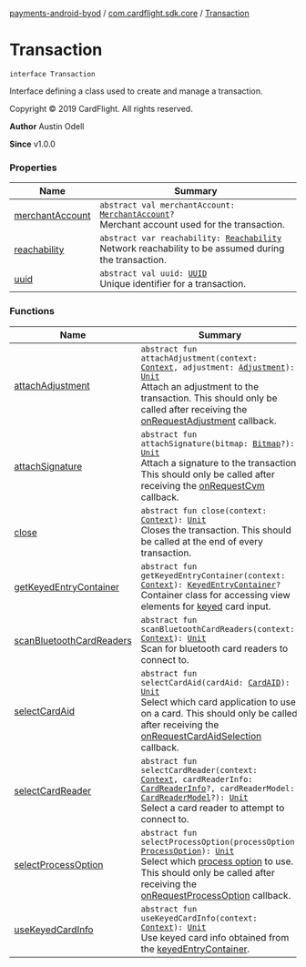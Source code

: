 [payments-android-byod](../../index.md) / [com.cardflight.sdk.core](../index.md) / [Transaction](./index.md)

# Transaction

`interface Transaction`

Interface defining a class used to create and manage a transaction.

Copyright © 2019 CardFlight. All rights reserved.

**Author**
Austin Odell

**Since**
v1.0.0

### Properties

| Name | Summary |
|---|---|
| [merchantAccount](merchant-account.md) | `abstract val merchantAccount: `[`MerchantAccount`](../-merchant-account/index.md)`?`<br>Merchant account used for the transaction. |
| [reachability](reachability.md) | `abstract var reachability: `[`Reachability`](../../com.cardflight.sdk.core.enums/-reachability/index.md)<br>Network reachability to be assumed during the transaction. |
| [uuid](uuid.md) | `abstract val uuid: `[`UUID`](https://developer.android.com/reference/java/util/UUID.html)<br>Unique identifier for a transaction. |

### Functions

| Name | Summary |
|---|---|
| [attachAdjustment](attach-adjustment.md) | `abstract fun attachAdjustment(context: `[`Context`](https://developer.android.com/reference/android/content/Context.html)`, adjustment: `[`Adjustment`](../-adjustment/index.md)`): `[`Unit`](https://kotlinlang.org/api/latest/jvm/stdlib/kotlin/-unit/index.html)<br>Attach an adjustment to the transaction. This should only be called after receiving the [onRequestAdjustment](../../com.cardflight.sdk.core.interfaces/-transaction-handler/on-request-adjustment.md) callback. |
| [attachSignature](attach-signature.md) | `abstract fun attachSignature(bitmap: `[`Bitmap`](https://developer.android.com/reference/android/graphics/Bitmap.html)`?): `[`Unit`](https://kotlinlang.org/api/latest/jvm/stdlib/kotlin/-unit/index.html)<br>Attach a signature to the transaction. This should only be called after receiving the [onRequestCvm](../../com.cardflight.sdk.core.interfaces/-transaction-handler/on-request-cvm.md) callback. |
| [close](close.md) | `abstract fun close(context: `[`Context`](https://developer.android.com/reference/android/content/Context.html)`): `[`Unit`](https://kotlinlang.org/api/latest/jvm/stdlib/kotlin/-unit/index.html)<br>Closes the transaction. This should be called at the end of every transaction. |
| [getKeyedEntryContainer](get-keyed-entry-container.md) | `abstract fun getKeyedEntryContainer(context: `[`Context`](https://developer.android.com/reference/android/content/Context.html)`): `[`KeyedEntryContainer`](../-keyed-entry-container/index.md)`?`<br>Container class for accessing view elements for [keyed](#) card input. |
| [scanBluetoothCardReaders](scan-bluetooth-card-readers.md) | `abstract fun scanBluetoothCardReaders(context: `[`Context`](https://developer.android.com/reference/android/content/Context.html)`): `[`Unit`](https://kotlinlang.org/api/latest/jvm/stdlib/kotlin/-unit/index.html)<br>Scan for bluetooth card readers to connect to. |
| [selectCardAid](select-card-aid.md) | `abstract fun selectCardAid(cardAid: `[`CardAID`](../-card-a-i-d/index.md)`): `[`Unit`](https://kotlinlang.org/api/latest/jvm/stdlib/kotlin/-unit/index.html)<br>Select which card application to use on a card. This should only be called after receiving the [onRequestCardAidSelection](../../com.cardflight.sdk.core.interfaces/-transaction-handler/on-request-card-aid-selection.md) callback. |
| [selectCardReader](select-card-reader.md) | `abstract fun selectCardReader(context: `[`Context`](https://developer.android.com/reference/android/content/Context.html)`, cardReaderInfo: `[`CardReaderInfo`](../-card-reader-info/index.md)`?, cardReaderModel: `[`CardReaderModel`](../../com.cardflight.sdk.core.enums/-card-reader-model/index.md)`?): `[`Unit`](https://kotlinlang.org/api/latest/jvm/stdlib/kotlin/-unit/index.html)<br>Select a card reader to attempt to connect to. |
| [selectProcessOption](select-process-option.md) | `abstract fun selectProcessOption(processOption: `[`ProcessOption`](../../com.cardflight.sdk.core.enums/-process-option/index.md)`): `[`Unit`](https://kotlinlang.org/api/latest/jvm/stdlib/kotlin/-unit/index.html)<br>Select which [process option](../../com.cardflight.sdk.core.enums/-process-option/index.md) to use. This should only be called after receiving the [onRequestProcessOption](../../com.cardflight.sdk.core.interfaces/-transaction-handler/on-request-process-option.md) callback. |
| [useKeyedCardInfo](use-keyed-card-info.md) | `abstract fun useKeyedCardInfo(context: `[`Context`](https://developer.android.com/reference/android/content/Context.html)`): `[`Unit`](https://kotlinlang.org/api/latest/jvm/stdlib/kotlin/-unit/index.html)<br>Use keyed card info obtained from the [keyedEntryContainer](#). |
